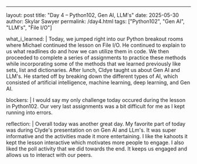 ---
layout: post
title: "Day 4 – Python102, Gen AI, LLM's"
date: 2025-05-30
author: Skylar Sawyer
permalink: /day4.html
tags: ["Python102", "Gen AI", "LLM's", "File I/O"]

what_i_learned: |
  Today, we jumped right into our Python breakout rooms where Michael continued the lesson on File I/O. He continued to explain to us what readlines do and how we can utilize them in code. We then proceeded to complete a series of assignments to practice these methods while incorporating some of the methods that we learned previously like sets, list and dictionaries. After lunch, Cldye taught us about Gen AI and LLM's. He started off by breaking down the different types of AI, which consisted of artificial intelligence, machine learning, deep learning, and Gen AI.
 
blockers: |
   I would say my only challenge today occured during the lesson in Python102. Our very last assignments was a bit difficult for me as I kept running into errors.

reflection: |
  Overall today was another great day. My favorite part of today was during Clyde's presentation on on Gen AI and LLm's. It was super informative and the activities made it more entertaining. I like the kahoots it kept the lesson interactive which motivates more people to engage. I also liked the poll activity that we did towards the end. It keeps us engaged and allows us to interact with our peers.
